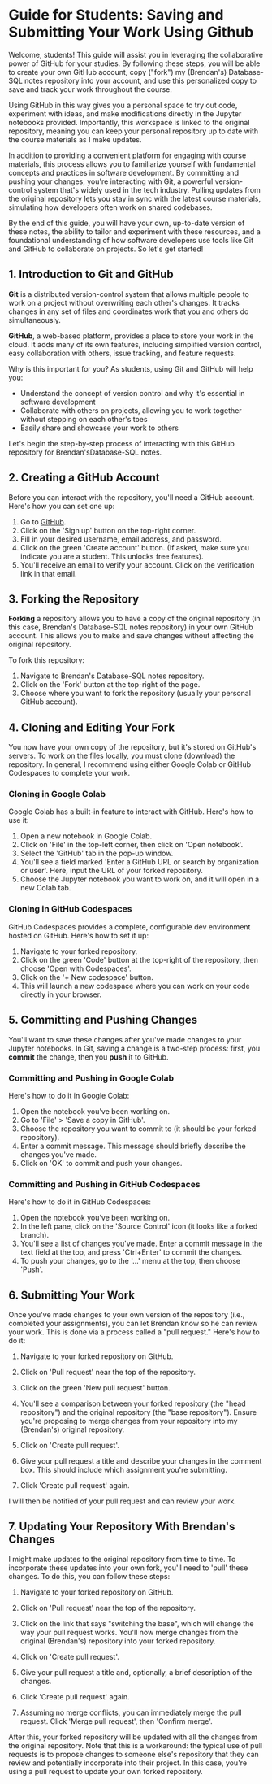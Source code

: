 Guide for Students: Saving and Submitting Your Work Using Github
========================================================================
Welcome, students! This guide will assist you in leveraging the collaborative power of GitHub for your studies. By following these steps, you will be able to create your own GitHub account, copy ("fork") my (Brendan's) Database-SQL notes repository into your account, and use this personalized copy to save and track your work throughout the course.

Using GitHub in this way gives you a personal space to try out code, experiment with ideas, and make modifications directly in the Jupyter notebooks provided. Importantly, this workspace is linked to the original repository, meaning you can keep your personal repository up to date with the course materials as I make updates.

In addition to providing a convenient platform for engaging with course materials, this process allows you to familiarize yourself with fundamental concepts and practices in software development. By committing and pushing your changes, you're interacting with Git, a powerful version-control system that's widely used in the tech industry. Pulling updates from the original repository lets you stay in sync with the latest course materials, simulating how developers often work on shared codebases.

By the end of this guide, you will have your own, up-to-date version of these notes, the ability to tailor and experiment with these resources, and a foundational understanding of how software developers use tools like Git and GitHub to collaborate on projects. So let's get started!

1\. Introduction to Git and GitHub
----------------------------------

**Git** is a distributed version-control system that allows multiple people to work on a project without overwriting each other's changes. It tracks changes in any set of files and coordinates work that you and others do simultaneously.

**GitHub**, a web-based platform, provides a place to store your work in the cloud. It adds many of its own features, including simplified version control, easy collaboration with others, issue tracking, and feature requests.

Why is this important for you? As students, using Git and GitHub will help you:

-   Understand the concept of version control and why it's essential in software development
-   Collaborate with others on projects, allowing you to work together without stepping on each other's toes
-   Easily share and showcase your work to others

Let's begin the step-by-step process of interacting with this GitHub repository for Brendan'sDatabase-SQL notes.

2\. Creating a GitHub Account
-----------------------------

Before you can interact with the repository, you'll need a GitHub account. Here's how you can set one up:

1.  Go to [GitHub](https://github.com/).
2.  Click on the 'Sign up' button on the top-right corner.
3.  Fill in your desired username, email address, and password.
4.  Click on the green 'Create account' button. (If asked, make sure you indicate you are a student. This unlocks free features).
5.  You'll receive an email to verify your account. Click on the verification link in that email.

3\. Forking the Repository
--------------------------

**Forking** a repository allows you to have a copy of the original repository (in this case, Brendan's Database-SQL notes repository) in your own GitHub account. This allows you to make and save changes without affecting the original repository.

To fork this repository:

1.  Navigate to Brendan's Database-SQL notes repository.
2.  Click on the 'Fork' button at the top-right of the page.
3.  Choose where you want to fork the repository (usually your personal GitHub account).

4\. Cloning and Editing Your Fork
---------------------------------

You now have your own copy of the repository, but it's stored on GitHub's servers. To work on the files locally, you must clone (download) the repository. In general, I recommend using either Google Colab or GitHub Codespaces to complete your work.

### Cloning in Google Colab

Google Colab has a built-in feature to interact with GitHub. Here's how to use it:

1.  Open a new notebook in Google Colab.
2.  Click on 'File' in the top-left corner, then click on 'Open notebook'.
3.  Select the 'GitHub' tab in the pop-up window.
4.  You'll see a field marked 'Enter a GitHub URL or search by organization or user'. Here, input the URL of your forked repository.
5.  Choose the Jupyter notebook you want to work on, and it will open in a new Colab tab.

### Cloning in GitHub Codespaces

GitHub Codespaces provides a complete, configurable dev environment hosted on GitHub. Here's how to set it up:

1.  Navigate to your forked repository.
2.  Click on the green 'Code' button at the top-right of the repository, then choose 'Open with Codespaces'.
3.  Click on the '+ New codespace' button.
4.  This will launch a new codespace where you can work on your code directly in your browser.

5\. Committing and Pushing Changes
----------------------------------

You'll want to save these changes after you've made changes to your Jupyter notebooks. In Git, saving a change is a two-step process: first, you **commit** the change, then you **push** it to GitHub.

### Committing and Pushing in Google Colab

Here's how to do it in Google Colab:

1.  Open the notebook you've been working on.
2.  Go to 'File' > 'Save a copy in GitHub'.
3.  Choose the repository you want to commit to (it should be your forked repository).
4.  Enter a commit message. This message should briefly describe the changes you've made.
5.  Click on 'OK' to commit and push your changes.

### Committing and Pushing in GitHub Codespaces

Here's how to do it in GitHub Codespaces:

1.  Open the notebook you've been working on.
2.  In the left pane, click on the 'Source Control' icon (it looks like a forked branch).
3.  You'll see a list of changes you've made. Enter a commit message in the text field at the top, and press 'Ctrl+Enter' to commit the changes.
4.  To push your changes, go to the '...' menu at the top, then choose 'Push'.

6\. Submitting Your Work
----------------------------------
Once you've made changes to your own version of the repository (i.e., completed your assignments), you can let Brendan know so he can review your work. This is done via a process called a "pull request." Here's how to do it:

1.  Navigate to your forked repository on GitHub.

2.  Click on 'Pull request' near the top of the repository.

3.  Click on the green 'New pull request' button.

4.  You'll see a comparison between your forked repository (the "head repository") and the original repository (the "base repository"). Ensure you're proposing to merge changes from your repository into my (Brendan's) original repository.

5.  Click on 'Create pull request'.

6.  Give your pull request a title and describe your changes in the comment box. This should include which assignment you're submitting.

7.  Click 'Create pull request' again.

I will then be notified of your pull request and can review your work.


7\. Updating Your Repository With Brendan's Changes
----------------------------------
I might make updates to the original repository from time to time. To incorporate these updates into your own fork, you'll need to 'pull' these changes. To do this, you can follow these steps:

1.  Navigate to your forked repository on GitHub.

2.  Click on 'Pull request' near the top of the repository.

3.  Click on the link that says "switching the base", which will change the way your pull request works. You'll now merge changes from the original (Brendan's) repository into your forked repository.

4.  Click on 'Create pull request'.

5.  Give your pull request a title and, optionally, a brief description of the changes.

6.  Click 'Create pull request' again.

7.  Assuming no merge conflicts, you can immediately merge the pull request. Click 'Merge pull request', then 'Confirm merge'.

After this, your forked repository will be updated with all the changes from the original repository. Note that this is a workaround: the typical use of pull requests is to propose changes to someone else's repository that they can review and potentially incorporate into their project. In this case, you're using a pull request to update your own forked repository.
